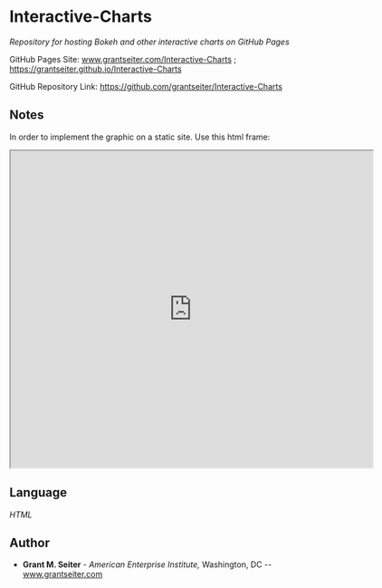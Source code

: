 # Interactive-Charts
*Repository for hosting Bokeh and other interactive charts on GitHub Pages*

GitHub Pages Site: www.grantseiter.com/Interactive-Charts ; https://grantseiter.github.io/Interactive-Charts

GitHub Repository Link: https://github.com/grantseiter/Interactive-Charts

## Notes
In order to implement the graphic on a static site. Use this html frame:

<center>
<iframe src="https://grantseiter.github.io/Interactive-Charts/2020-10-30_BidenTaxApp_Figure2_AEIdeas.html" width="640" height="560"></iframe>
</center>

## Language

*HTML*

## Author

* **Grant M. Seiter** - *American Enterprise Institute,* Washington, DC -- www.grantseiter.com
